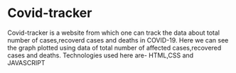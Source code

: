# Covid-tracker
Covid-tracker is a website from which one can track the data about total number of cases,recoverd cases and deaths in COVID-19.
Here we can see the graph plotted using data of total number of affected cases,recovered cases and deaths.
Technologies used here are- HTML,CSS and JAVASCRIPT
